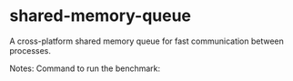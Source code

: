 # shared-memory-queue
A cross-platform shared memory queue for fast communication between processes. 

Notes:
Command to run the benchmark: 
